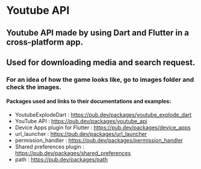 # Youtube API
## Youtube API made by using Dart and Flutter in a cross-platform app.
## Used for downloading media and search request.
### For an idea of how the game looks like, go to images folder and check the images.
#### Packages used and links to their documentations and examples:
* YoutubeExplodeDart : https://pub.dev/packages/youtube_explode_dart
* YouTube API : https://pub.dev/packages/youtube_api
* Device Apps plugin for Flutter : https://pub.dev/packages/device_apps
* url_launcher : https://pub.dev/packages/url_launcher
* permission_handler : https://pub.dev/packages/permission_handler
* Shared preferences plugin : https://pub.dev/packages/shared_preferences
* path : https://pub.dev/packages/path

